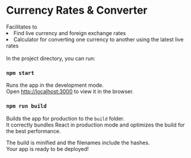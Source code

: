 <h1> Currency Rates & Converter</h1>
Facilitates to  
<li>Find live currency and foreign exchange rates</li>
<li>Calculator for converting one currency to another using the latest live rates</li>
<br />
In the project directory, you can run:

### `npm start`

Runs the app in the development mode.<br />
Open [http://localhost:3000](http://localhost:3000) to view it in the browser.

### `npm run build`

Builds the app for production to the `build` folder.<br />
It correctly bundles React in production mode and optimizes the build for the best performance.

The build is minified and the filenames include the hashes.<br />
Your app is ready to be deployed!
